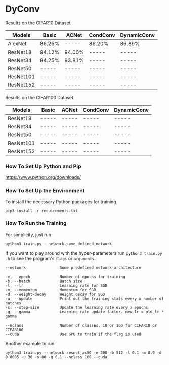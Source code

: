 # DyConv

Results on the CIFAR10 Dataset

| Models        | Basic         | ACNet         | CondConv      | DynamicConv   |
|---------------|---------------|---------------|---------------|---------------|
| AlexNet       | 86.26%        | -----         | 86.20%        | 86.89%        |
| ResNet18      | 94.12%        | 94.00%        | -----         | -----         |
| ResNet34      | 94.25%        | 93.81%        | -----         | -----         |
| ResNet50      | -----         | -----         | -----         | -----         |
| ResNet101     | -----         | -----         | -----         | -----         |
| ResNet152     | -----         | -----         | -----         | -----         |

Results on the CIFAR100 Dataset

| Models        | Basic         | ACNet         | CondConv      | DynamicConv   |
|---------------|---------------|---------------|---------------|---------------|
| ResNet18      | -----         | -----         | -----         | -----         |
| ResNet34      | -----         | -----         | -----         | -----         |
| ResNet50      | -----         | -----         | -----         | -----         |
| ResNet101     | -----         | -----         | -----         | -----         |
| ResNet152     | -----         | -----         | -----         | -----         |

### How To Set Up Python and Pip

https://www.python.org/downloads/

### How To Set Up the Environment

To install the necessary Python packages for training

    pip3 install -r requirements.txt

### How To Run the Training

For simplicity, just run

    python3 train.py --network some_defined_network

If you want to play around with the hyper-parameters run ``python3 train.py -h`` to see the program's ``flags`` or ``arguments``.

    --network               Some predefined network architecture
    
    -e, --epoch             Number of epochs for training
    -b, --batch             Batch size
    -l, --lr                Learning rate for SGD
    -m, --momentum          Momentum for SGD
    -d, --weight-decay      Weight decay for SGD
    -u, --update            Print out the training stats every x number of batches
    -s, --step-size         Update the learning rate every x epochs
    -g, --gamma             Learning rate update factor. new_lr = old_lr * gamma
    
    --nclass                Number of classes, 10 or 100 for CIFAR10 or CIFAR100
    --cuda                  Use GPU to train if the flag is used

Another example to run

    python3 train.py --network resnet_ac50 -e 300 -b 512 -l 0.1 -m 0.9 -d 0.0005 -u 30 -s 80 -g 0.1 --nclass 100 --cuda
